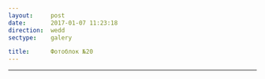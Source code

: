 ```yaml
---
layout:     post
date:       2017-01-07 11:23:18
direction:  wedd
sectype:    galery

title:      Фотоблок №20
---
```

					
<section class="wedd_galery">                       
        <div id="fotoblock-20" class="owl-carousel owl-theme same_galery">
            <a href="#galery" class="item"><div class="img_inline" style="background-image: url(../images/wedd/20_1.png)"></div></a>
            <a href="#galery" class="item"><div class="img_inline" style="background-image: url(../images/wedd/20_2.jpg)"></div></a>
            <a href="#galery" class="item"><div class="img_inline" style="background-image: url(../images/wedd/20_3.jpg)"></div></a>
            <a href="#galery" class="item"><div class="img_inline" style="background-image: url(../images/wedd/20_4.jpg)"></div></a>
            <a href="#galery" class="item"><div class="img_inline" style="background-image: url(../images/wedd/20_5.jpeg)"></div></a>
            <a href="#galery" class="item"><div class="img_inline" style="background-image: url(../images/wedd/20_6.jpg)"></div></a>
        </div>
    <div class="container">
        <hr class="style-wedd">
    </div>
</section>
